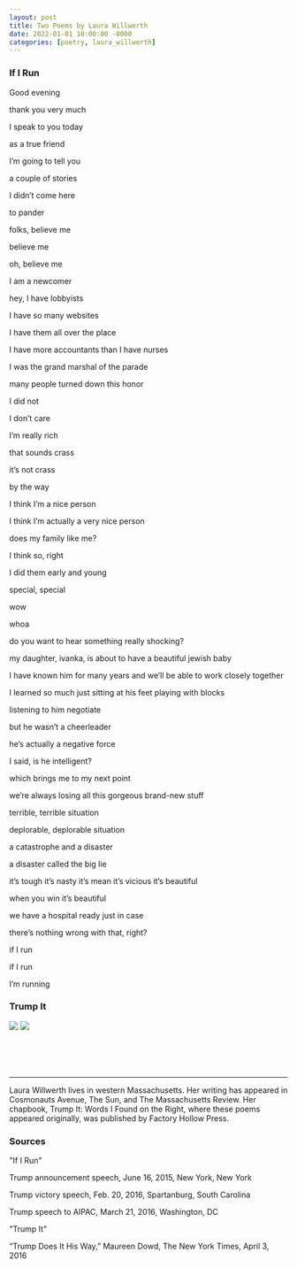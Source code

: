 ```yaml
---
layout: post
title: Two Poems by Laura Willwerth
date: 2022-01-01 10:00:00 -0000
categories: [poetry, laura_willwerth]
---
```

<div class="poem">
<h3>If I Run</h3>
Good evening

thank you very much

I speak to you today

as a true friend

I’m going to tell you

a couple of stories

I didn’t come here

to pander

folks, believe me

believe me

oh, believe me

I am a newcomer

hey, I have lobbyists

I have so many websites

I have them all over the place

I have more accountants than I have nurses

I was the grand marshal of the parade

many people turned down this honor

I did not

I don’t care

I’m really rich

that sounds crass

it’s not crass

by the way

I think I’m a nice person

I think I’m actually a very nice person

does my family like me?

I think so, right

I did them early and young

special, special

wow

whoa

do you want to hear something really shocking?

my daughter, ivanka, is about to have a beautiful jewish baby

I have known him for many years and we’ll be able to work closely together

I learned so much just sitting at his feet playing with blocks

listening to him negotiate

but he wasn’t a cheerleader

he’s actually a negative force

I said, is he intelligent?

which brings me to my next point

we’re always losing all this gorgeous brand-new stuff

terrible, terrible situation

deplorable, deplorable situation

a catastrophe and a disaster

a disaster called the big lie

it’s tough it’s nasty it’s mean it’s vicious it’s beautiful

when you win it’s beautiful

we have a hospital ready just in case

there’s nothing wrong with that, right?

if I run

if I run

I’m running

<h3>Trump It</h3>
<img src="/images/TrumpIt1">
<img src="/images/TrumpIt2">
</div>
<br><br>
<br><br>
<hr>
Laura Willwerth lives in western Massachusetts. Her writing has appeared in Cosmonauts Avenue, The Sun, and The Massachusetts Review. Her chapbook, Trump It: Words I Found on the Right, where these poems appeared originally, was published by Factory Hollow Press.


<h3>Sources</h3>

"If I Run"

Trump announcement speech, June 16, 2015, New York, New York

Trump victory speech, Feb. 20, 2016, Spartanburg, South Carolina

Trump speech to AIPAC, March 21, 2016, Washington, DC

"Trump It"

“Trump Does It His Way,” Maureen Dowd, The New York Times, April 3, 2016
